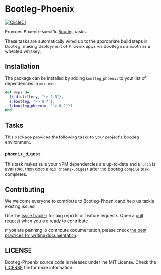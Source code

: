 # Bootleg-Phoenix

[![CircleCI](https://img.shields.io/circleci/project/github/labzero/bootleg_phoenix/master.svg)](https://circleci.com/gh/labzero/bootleg_phoenix)

Provides Phoenix-specific [Bootleg][bootleg] tasks.

These tasks are automatically wired up to the appropriate build steps in Bootleg, making deployment
of Phoenix apps via Bootleg as smooth as a wheated whiskey.

## Installation

The package can be installed by adding `bootleg_phoenix` to your list of dependencies in `mix.exs`:

```elixir
def deps do
  [{:distillery, "~> 1.5"},
  {:bootleg, "~> 0.7"},
  {:bootleg_phoenix, "~> 0.2"}]
end
```

## Tasks

This package provides the following tasks to your project's bootleg environment.

### `phoenix_digest`

This task makes sure your NPM dependencies are up-to-date and `brunch` is available, then does a
`mix phoenix.digest` after the Bootleg `compile` task completes.

## Contributing

We welcome everyone to contribute to Bootleg-Phoenix and help us tackle existing issues!

Use the [issue tracker][issues] for bug reports or feature requests.
Open a [pull request][pulls] when you are ready to contribute.

If you are planning to contribute documentation, please check
[the best practices for writing documentation][writing-docs].

## LICENSE

Bootleg-Phoenix source code is released under the MIT License.
Check the [LICENSE](LICENSE) file for more information.

  [issues]: https://github.com/labzero/bootleg_phoenix/issues
  [pulls]: https://github.com/labzero/bootleg_phoenix/pulls
  [writing-docs]: http://elixir-lang.org/docs/stable/elixir/writing-documentation.html
  [bootleg]: https://github.com/labzero/bootleg